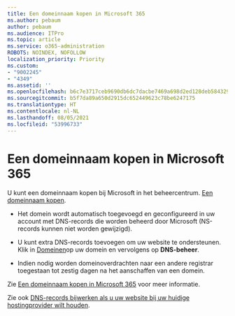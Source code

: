 ```yaml
---
title: Een domeinnaam kopen in Microsoft 365
ms.author: pebaum
author: pebaum
ms.audience: ITPro
ms.topic: article
ms.service: o365-administration
ROBOTS: NOINDEX, NOFOLLOW
localization_priority: Priority
ms.custom:
- "9002245"
- "4349"
ms.assetid: ''
ms.openlocfilehash: b6c7e3717ceb9690db6dc7dacbe7469a698d2ed128deb5843291687814ba302e
ms.sourcegitcommit: b5f7da89a650d2915dc652449623c78be6247175
ms.translationtype: HT
ms.contentlocale: nl-NL
ms.lasthandoff: 08/05/2021
ms.locfileid: "53996733"
---
```

# <a name="buy-a-domain-name-in-microsoft-365"></a>Een domeinnaam kopen in Microsoft 365

U kunt een domeinnaam kopen bij Microsoft in het beheercentrum. [Een domeinnaam kopen](https://admin.microsoft.com/Domains/Buy).

- Het domein wordt automatisch toegevoegd en geconfigureerd in uw account met DNS-records die worden beheerd door Microsoft (NS-records kunnen niet worden gewijzigd).

- U kunt extra DNS-records toevoegen om uw website te ondersteunen.  Klik in [Domeinen](https://admin.microsoft.com/AdminPortal/Home#/Domains)op uw domein en vervolgens op **DNS-beheer**.

- Indien nodig worden domeinoverdrachten naar een andere registrar toegestaan tot zestig dagen na het aanschaffen van een domein.

Zie [Een domeinnaam kopen in Microsoft 365](https://docs.microsoft.com/microsoft-365/admin/get-help-with-domains/buy-a-domain-name?view=o365-worldwide) voor meer informatie.

Zie ook [DNS-records bijwerken als u uw website bij uw huidige hostingprovider wilt houden](https://docs.microsoft.com/alchemyinsights/update-dns-records-to-keep-your-website-with-your-current-hosting-provider-0).
